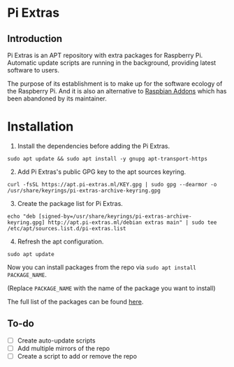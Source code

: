 # Pi Extras
## Introduction
Pi Extras is an APT repository with extra packages for Raspberry Pi. Automatic update scripts are running in the background, providing latest software to users.

The purpose of its establishment is to make up for the software ecology of the Raspberry Pi. And it is also an alternative to [Raspbian Addons](https://github.com/raspbian-addons) which has been abandoned by its maintainer.

# Installation
1. Install the dependencies before adding the Pi Extras.
```
sudo apt update && sudo apt install -y gnupg apt-transport-https
```
2. Add Pi Extras's public GPG key to the apt sources keyring.
```
curl -fsSL https://apt.pi-extras.ml/KEY.gpg | sudo gpg --dearmor -o /usr/share/keyrings/pi-extras-archive-keyring.gpg
```
3. Create the package list for Pi Extras.
```
echo "deb [signed-by=/usr/share/keyrings/pi-extras-archive-keyring.gpg] http://apt.pi-extras.ml/debian extras main" | sudo tee /etc/apt/sources.list.d/pi-extras.list
```
4. Refresh the apt configuration.
```
sudo apt update
```

Now you can install packages from the repo via `sudo apt install PACKAGE_NAME`.

(Replace `PACKAGE_NAME` with the name of the package you want to install)

The full list of the packages can be found [here](https://apt.pi-extras.ml/debian/pool/main/).

## To-do
- [ ] Create auto-update scripts
- [ ] Add multiple mirrors of the repo
- [ ] Create a script to add or remove the repo
